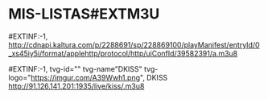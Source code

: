 # MIS-LISTAS#EXTM3U

#EXTINF:-1, 
http://cdnapi.kaltura.com/p/2288691/sp/228869100/playManifest/entryId/0_xs45iy5i/format/applehttp/protocol/http/uiConfId/39582391/a.m3u8

#EXTINF:-1, tvg-id="" tvg-name"DKISS" tvg-logo="https://imgur.com/A39Wwh1.png", DKISS
http://91.126.141.201:1935/live/kiss/.m3u8
